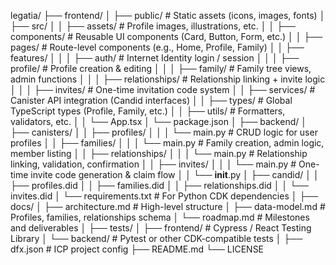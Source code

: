 legatia/
├── frontend/
│   ├── public/                       # Static assets (icons, images, fonts)
│   ├── src/
│   │   ├── assets/                  # Profile images, illustrations, etc.
│   │   ├── components/              # Reusable UI components (Card, Button, Form, etc.)
│   │   ├── pages/                   # Route-level components (e.g., Home, Profile, Family)
│   │   ├── features/
│   │   │   ├── auth/                # Internet Identity login / session
│   │   │   ├── profile/             # Profile creation & editing
│   │   │   ├── family/              # Family tree views, admin functions
│   │   │   ├── relationships/       # Relationship linking + invite logic
│   │   │   ├── invites/             # One-time invitation code system
│   │   ├── services/                # Canister API integration (Candid interfaces)
│   │   ├── types/                   # Global TypeScript types (Profile, Family, etc.)
│   │   ├── utils/                   # Formatters, validators, etc.
│   │   └── App.tsx
│   └── package.json
│
├── backend/
│   ├── canisters/
│   │   ├── profiles/
│   │   │   └── main.py              # CRUD logic for user profiles
│   │   ├── families/
│   │   │   └── main.py              # Family creation, admin logic, member listing
│   │   ├── relationships/
│   │   │   └── main.py              # Relationship linking, validation, confirmation
│   │   ├── invites/
│   │   │   └── main.py              # One-time invite code generation & claim flow
│   │   └── __init__.py
│   ├── candid/
│   │   ├── profiles.did
│   │   ├── families.did
│   │   ├── relationships.did
│   │   └── invites.did
│   └── requirements.txt             # For Python CDK dependencies
│
├── docs/
│   ├── architecture.md              # High-level structure
│   ├── data-model.md                # Profiles, families, relationships schema
│   └── roadmap.md                   # Milestones and deliverables
│
├── tests/
│   ├── frontend/                    # Cypress / React Testing Library
│   └── backend/                     # Pytest or other CDK-compatible tests
│
├── dfx.json                         # ICP project config
├── README.md
└── LICENSE
